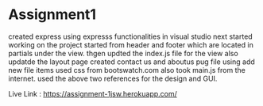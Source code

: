 # Assignment1
created express using expresss functionalities in visual studio
next started working on the project started from header and footer which are located in partials under the view.
thgen updted the index.js file for the view
also updatde the layout page
created contact us and aboutus pug file using add new file items
used css from bootswatch.com
also took main.js from the internet.
used the above two references for the design and GUI.


Live Link : https://assignment-1jsw.herokuapp.com/
